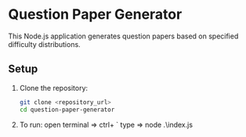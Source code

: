 # Question Paper Generator

This Node.js application generates question papers based on specified difficulty distributions.

## Setup

1. Clone the repository:

   ```bash
   git clone <repository_url>
   cd question-paper-generator

2. To run:
   open terminal => ctrl+ `
   type => node .\index.js